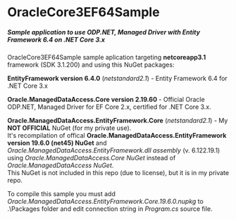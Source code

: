 # OracleCore3EF64Sample
##### Sample application to use ODP.NET, Managed Driver with Entity Framework 6.4 on .NET Core 3.x

OracleCore3EF64Sample sample aplication targeting **netcoreapp3.1** framework (SDK 3.1.200) and using this NuGet packages:

**EntityFramework version 6.4.0** (*netstandard2.1*) - Entity Framework 6.4 for .NET Core 3.x

**Oracle.ManagedDataAccess.Core version 2.19.60** - Official Oracle ODP.NET, Managed Driver for EF Core 2.x, certified for .NET Core 3.x.

**Oracle.ManagedDataAccess.EntityFramework.Core** (*netstandard2.1*) - My **NOT OFFICIAL** NuGet (for my private use).  
It's recompilation of offical **Oracle.ManagedDataAccess.EntityFramework version 19.6.0 (net45) NuGet** and *Oracle.ManagedDataAccess.EntityFramework.dll assembly* (v. 6.122.19.1) using *Oracle.ManagedDataAccess.Core NuGet* instead of *Oracle.ManagedDataAccess NuGet*.  
This NuGet is not included in this repo (due to license), but it is in my private repo.  

To compile this sample you must add *Oracle.ManagedDataAccess.EntityFramework.Core.19.6.0.nupkg* to .\Packages folder and edit connection string in *Program.cs* source file.
